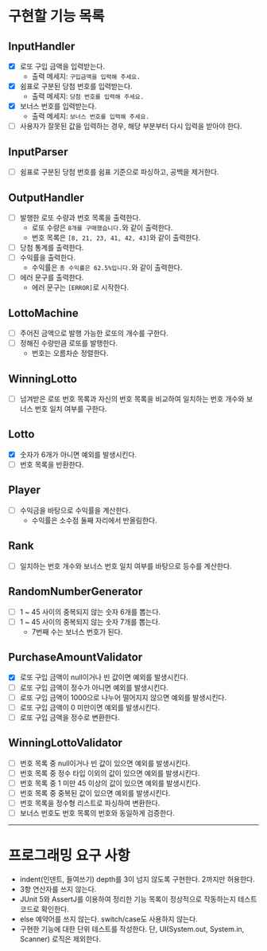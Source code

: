 # 구현할 기능 목록

## InputHandler

- [x] 로또 구입 금액을 입력받는다.
    - 출력 메세지: `구입금액을 입력해 주세요.`
- [x] 쉼표로 구분된 당첨 번호를 입력받는다.
    - 출력 메세지: `당첨 번호를 입력해 주세요.`
- [x] 보너스 번호를 입력받는다.
    - 출력 메세지: `보너스 번호를 입력해 주세요.`
- [ ] 사용자가 잘못된 값을 입력하는 경우, 해당 부분부터 다시 입력을 받아야 한다.

## InputParser

- [ ] 쉼표로 구분된 당첨 번호를 쉼표 기준으로 파싱하고, 공백을 제거한다.

## OutputHandler

- [ ] 발행한 로또 수량과 번호 목록을 출력한다.
    - 로또 수량은 `8개를 구매했습니다.`와 같이 출력한다.
    - 번호 목록은 `[8, 21, 23, 41, 42, 43]`와 같이 출력한다.
- [ ] 당첨 통계를 출력한다.
- [ ] 수익률을 출력한다.
    - 수익률은 `총 수익률은 62.5%입니다.`와 같이 출력한다.
- [ ] 에러 문구를 출력한다.
    - 에러 문구는 `[ERROR]`로 시작한다.

## LottoMachine

- [ ] 주어진 금액으로 발행 가능한 로또의 개수를 구한다.
- [ ] 정해진 수량만큼 로또를 발행한다.
    - 번호는 오름차순 정렬한다.

## WinningLotto

- [ ] 넘겨받은 로또 번호 목록과 자신의 번호 목록을 비교하여 일치하는 번호 개수와 보너스 번호 일치 여부를 구한다.

## Lotto

- [x] 숫자가 6개가 아니면 예외를 발생시킨다.
- [ ] 번호 목록을 반환한다.

## Player

- [ ] 수익금을 바탕으로 수익률을 계산한다.
    - 수익률은 소수점 둘째 자리에서 반올림한다.

## Rank

- [ ] 일치하는 번호 개수와 보너스 번호 일치 여부를 바탕으로 등수를 계산한다.

## RandomNumberGenerator

- [ ] 1 ~ 45 사이의 중복되지 않는 숫자 6개를 뽑는다.
- [ ] 1 ~ 45 사이의 중복되지 않는 숫자 7개를 뽑는다.
    - 7번째 수는 보너스 번호가 된다.

## PurchaseAmountValidator

- [x] 로또 구입 금액이 null이거나 빈 값이면 예외를 발생시킨다.
- [ ] 로또 구입 금액이 정수가 아니면 예외를 발생시킨다.
- [ ] 로또 구입 금액이 1000으로 나누어 떨어지지 않으면 예외를 발생시킨다.
- [ ] 로또 구입 금액이 0 미만이면 예외를 발생시킨다.
- [ ] 로또 구입 금액을 정수로 변환한다.

## WinningLottoValidator

- [ ] 번호 목록 중 null이거나 빈 값이 있으면 예외를 발생시킨다.
- [ ] 번호 목록 중 정수 타입 이외의 값이 있으면 예외를 발생시킨다.
- [ ] 번호 목록 중 1 미만 45 이상의 값이 있으면 예외를 발생시킨다.
- [ ] 번호 목록 중 중복된 값이 있으면 예외를 발생시킨다.
- [ ] 번호 목록을 정수형 리스트로 파싱하여 변환한다.
- [ ] 보너스 번호도 번호 목록의 번호와 동일하게 검증한다.

---

# 프로그래밍 요구 사항

- indent(인덴트, 들여쓰기) depth를 3이 넘지 않도록 구현한다. 2까지만 허용한다.
- 3항 연산자를 쓰지 않는다.
- JUnit 5와 AssertJ를 이용하여 정리한 기능 목록이 정상적으로 작동하는지 테스트 코드로 확인한다.
- else 예약어를 쓰지 않는다. switch/case도 사용하지 않는다.
- 구현한 기능에 대한 단위 테스트를 작성한다. 단, UI(System.out, System.in, Scanner) 로직은 제외한다.